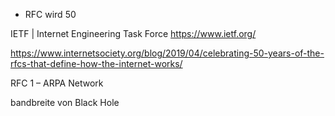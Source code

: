 
* RFC wird 50

IETF | Internet Engineering Task Force
https://www.ietf.org/


https://www.internetsociety.org/blog/2019/04/celebrating-50-years-of-the-rfcs-that-define-how-the-internet-works/

RFC 1 – ARPA Network


bandbreite von Black Hole
